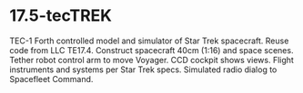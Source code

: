 # 17.5-tecTREK
TEC-1 Forth controlled model and simulator of Star Trek spacecraft. Reuse code from LLC TE17.4. Construct spacecraft 40cm (1:16) and space scenes. Tether robot control arm to move Voyager. CCD cockpit shows views. Flight instruments and systems per Star Trek specs. Simulated radio dialog to Spacefleet Command.
